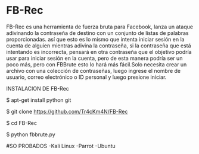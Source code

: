 # FB-Rec
FB-Rec es una herramienta de fuerza bruta para Facebook, lanza un ataque adivinando la contraseña de destino con un conjunto de listas de palabras proporcionadas.
así que esto es lo mismo que intenta iniciar sesión en la cuenta de alguien mientras adivina la contraseña, si la contraseña que está intentando es incorrecta, pensará en otra contraseña que el objetivo podría usar para iniciar sesión en la cuenta, pero de esta manera podría ser un poco más, pero con FBBrute esto lo hará más fácil.Solo necesita crear un archivo con una colección de contraseñas, luego ingrese el nombre de usuario, correo electrónico o ID personal y luego presione iniciar.

INSTALACION DE FB-Rec

$ apt-get install python git

$ git clone https://github.com/Tr4cKm4N/FB-Rec

$ cd FB-Rec

$ python fbbrute.py

#SO PROBADOS
-Kali Linux
-Parrot
-Ubuntu
